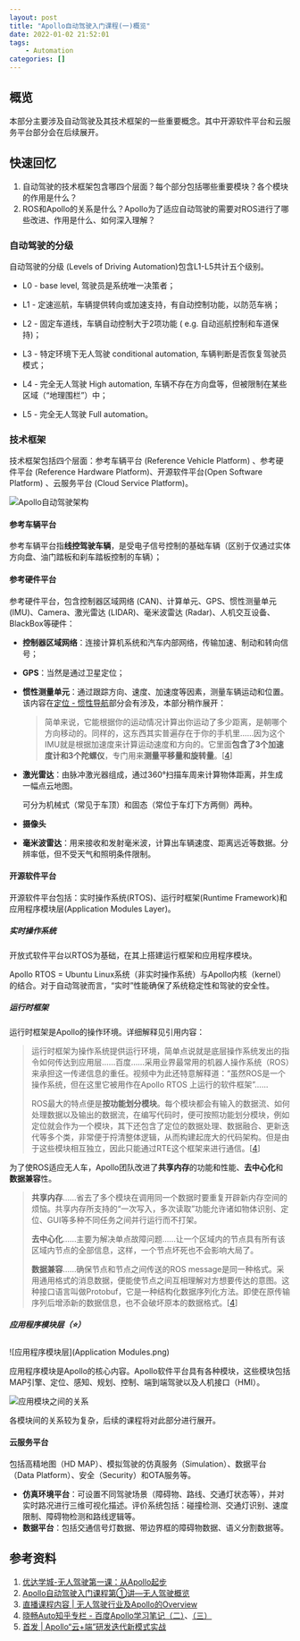 ```yaml
---
layout: post
title: "Apollo自动驾驶入门课程(一)概览"
date: 2022-01-02 21:52:01
tags:
	- Automation
categories: []
---
```


## 概览

本部分主要涉及自动驾驶及其技术框架的一些重要概念。其中开源软件平台和云服务平台部分会在后续展开。

## 快速回忆

1. 自动驾驶的技术框架包含哪四个层面？每个部分包括哪些重要模块？各个模块的作用是什么？
1. ROS和Apollo的关系是什么？Apollo为了适应自动驾驶的需要对ROS进行了哪些改进、作用是什么、如何深入理解？

<!--more-->

### 自动驾驶的分级

自动驾驶的分级 (Levels of Driving Automation)包含L1-L5共计五个级别。

- L0 - base level, 驾驶员是系统唯一决策者；

- L1 - 定速巡航，车辆提供转向或加速支持，有自动控制功能，以防范车祸；

- L2 - 固定车道线，车辆自动控制大于2项功能 ( e.g. 自动巡航控制和车道保持)；

- L3 - 特定环境下无人驾驶 conditional automation, 车辆判断是否恢复驾驶员模式；

- L4 - 完全无人驾驶 High automation, 车辆不存在方向盘等，但被限制在某些区域（“地理围栏”）中；

- L5 - 完全无人驾驶 Full automation。

### 技术框架

技术框架包括四个层面：参考车辆平台 (Reference Vehicle Platform) 、参考硬件平台 (Reference Hardware Platform)、开源软件平台(Open Software Platform) 、云服务平台 (Cloud Service Platform)。

![Apollo自动驾驶架构](https://mmbiz.qpic.cn/mmbiz_jpg/C4wVziccAsSLIRjajU5IU5sz1zRRTicLS5RZUeeSia66HBRgdvVj4JeAvIUqrofgyicwb7r37bw2icDkibSFzY2ZWiarA/640?wx_fmt=jpeg&wxfrom=5&wx_lazy=1&wx_co=1)

#### 参考车辆平台

参考车辆平台指**线控驾驶车辆**，是受电子信号控制的基础车辆（区别于仅通过实体方向盘、油门踏板和刹车踏板控制的车辆）；

#### 参考硬件平台

参考硬件平台，包含控制器区域网络 (CAN)、计算单元、GPS、惯性测量单元 (IMU)、Camera、激光雷达 (LIDAR)、毫米波雷达 (Radar)、人机交互设备、BlackBox等硬件：

- **控制器区域网络**：连接计算机系统和汽车内部网络，传输加速、制动和转向信号；

- **GPS**：当然是通过卫星定位；

- **惯性测量单元**：通过跟踪方向、速度、加速度等因素，测量车辆运动和位置。该内容在[定位 - 惯性导航]()部分会有涉及，本部分稍作展开：

	> 简单来说，它能根据你的运动情况计算出你运动了多少距离，是朝哪个方向移动的。同样的，这东西其实普遍存在于你的手机里……因为这个IMU就是根据加速度来计算运动速度和方向的。它里面**包含了3个加速度计和3个陀螺仪**，专门用来**测量平移量和旋转量**。[[4](#link4)]


- **激光雷达**：由脉冲激光器组成，通过360°扫描车周来计算物体距离，并生成一幅点云地图。

	可分为机械式（常见于车顶）和固态（常位于车灯下方两侧）两种。

- **摄像头**

- **毫米波雷达**：用来接收和发射毫米波，计算出车辆速度、距离远近等数据。分辨率低，但不受天气和照明条件限制。

#### 开源软件平台

开源软件平台包括：实时操作系统(RTOS)、运行时框架(Runtime Framework)和应用程序模块层(Application Modules Layer)。

##### 实时操作系统

开放式软件平台以RTOS为基础，在其上搭建运行框架和应用程序模块。

Apollo RTOS = Ubuntu Linux系统（非实时操作系统）与Apollo内核（kernel）的结合。对于自动驾驶而言，“实时”性能确保了系统稳定性和驾驶的安全性。

##### 运行时框架

运行时框架是Apollo的操作环境。详细解释见引用内容：

>运行时框架为操作系统提供运行环境，简单点说就是底层操作系统发出的指令如何传达到应用层……百度……采用业界最常用的机器人操作系统（ROS）来承担这一传递信息的重任。视频中为此还特意解释道：“虽然ROS是一个操作系统，但在这里它被用作在Apollo RTOS 上运行的软件框架”……
>
>ROS最大的特点便是**按功能划分模块**。每个模块都会有输入的数据流、如何处理数据以及输出的数据流，在编写代码时，便可按照功能划分模块，例如定位就会作为一个模块，其下还包含了定位的数据处理、数据融合、更新迭代等多个类，非常便于捋清整体逻辑，从而构建起庞大的代码架构。但是由于这些模块相互独立，因此只能通过RTE这个框架来进行通信。[[4](#link4)]

为了使ROS适应无人车，Apollo团队改进了**共享内存**的功能和性能、**去中心化**和**数据兼容**性。

>**共享内存**……省去了多个模块在调用同一个数据时要重复开辟新内存空间的烦恼。共享内存所支持的“一次写入，多次读取”功能允许诸如物体识别、定位、GUI等多种不同任务之间并行运行而不打架。
>
>**去中心化**……主要为解决单点故障问题……让一个区域内的节点具有所有该区域内节点的全部信息，这样，一个节点坏死也不会影响大局了。
>
>**数据兼容**……确保节点和节点之间传送的ROS message是同一种格式。采用通用格式的消息数据，便能使节点之间互相理解对方想要传达的意图。这种接口语言叫做Protobuf，它是一种结构化数据序列化方法。即使在原传输序列后增添新的数据信息，也不会破坏原本的数据格式。[[4](#link4)]

##### 应用程序模块层（⭐）

![应用程序模块层](Application Modules.png)

应用程序模块是Apollo的核心内容。Apollo软件平台具有各种模块，这些模块包括 MAP引擎、定位、感知、规划、控制、端到端驾驶以及人机接口（HMI）。

![应用模块之间的关系](https://mmbiz.qpic.cn/mmbiz_jpg/C4wVziccAsSLIRjajU5IU5sz1zRRTicLS5sgl3oRzgI7lTubNwtWdsMrSO8OKxTNhvkzte6oBfK7HpPhJb0dwcMQ/640?wx_fmt=jpeg&wxfrom=5&wx_lazy=1&wx_co=1)

各模块间的关系较为复杂，后续的课程将对此部分进行展开。

#### 云服务平台

包括高精地图（HD MAP）、模拟驾驶的仿真服务（Simulation）、数据平台（Data Platform）、安全（Security）和OTA服务等。

- **仿真环境平台**：可设置不同驾驶场景（障碍物、路线、交通灯状态等），并对实时路况进行三维可视化描述。评价系统包括：碰撞检测、交通灯识别、速度限制、障碍物检测和路线逻辑等。
- **数据平台**：包括交通信号灯数据、带边界框的障碍物数据、语义分割数据等。

## 参考资料

1. [优达学城-无人驾驶第一课：从Apollo起步](https://apollo.auto/devcenter/coursevideo_cn.html)
2. [Apollo自动驾驶入门课程第①讲—无人驾驶概览](https://mp.weixin.qq.com/s?__biz=MzI1NjkxOTMyNQ==&mid=2247485181&idx=1&sn=6350617d842b7959fbbec829e713c65d&chksm=ea1e148fdd699d99011c8fba17b8cd3914dc151ca84c877a7cf19a41b219f2242cc791c067fb&scene=178&cur_album_id=1452705199189327878#rd)
3. [直播课程内容 | 无人驾驶行业及Apollo的Overview](https://mp.weixin.qq.com/s?__biz=MzI1NjkxOTMyNQ==&mid=2247484837&idx=1&sn=8082c0eeb2552f47054130e8cc5fb89f&scene=21#wechat_redirect)
4. <span id='link4'>[晓畅Auto知乎专栏 - 百度Apollo学习笔记（二）](https://zhuanlan.zhihu.com/p/371239760)</span>、[（三）](https://zhuanlan.zhihu.com/p/374939679)
4. [首发 | Apollo“云+端”研发迭代新模式实战](https://mp.weixin.qq.com/s?__biz=MzI1NjkxOTMyNQ==&mid=2247484214&idx=1&sn=85153b399760b2296d0287588ff89900&scene=21#wechat_redirect)
